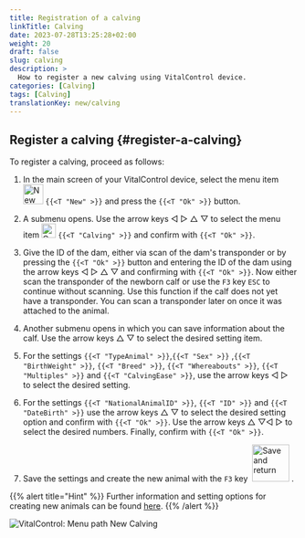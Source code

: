 ```yaml
---
title: Registration of a calving
linkTitle: Calving
date: 2023-07-28T13:25:28+02:00
weight: 20
draft: false
slug: calving
description: >
  How to register a new calving using VitalControl device.
categories: [Calving]
tags: [Calving]
translationKey: new/calving
---
```

## Register a calving {#register-a-calving}

To register a calving, proceed as follows:

1. In the main screen of your VitalControl device, select the menu item <img src="/icons/main/new-animal.svg" width="35" align="bottom" alt="New animal" /> `{{<T "New" >}}` and press the `{{<T "Ok" >}}` button.

2. A submenu opens. Use the arrow keys ◁ ▷ △ ▽ to select the menu item <img src="/icons/actions/calving.svg" width="25" align="bottom" alt="Calving" /> `{{<T "Calving" >}}` and confirm with `{{<T "Ok" >}}`.

3. Give the ID of the dam, either via scan of the dam's transponder or by pressing the `{{<T "Ok" >}}` button and entering the ID of the dam using the arrow keys ◁ ▷ △ ▽ and confirming with `{{<T "Ok" >}}`. Now either scan the transponder of the newborn calf or use the `F3` key `ESC` to continue without scanning. Use this function if the calf does not yet have a transponder. You can scan a transponder later on once it was attached to the animal.

4. Another submenu opens in which you can save information about the calf. Use the arrow keys △ ▽ to select the desired setting item.

5. For the settings `{{<T "TypeAnimal" >}}`,`{{<T "Sex" >}}` ,`{{<T "BirthWeight" >}}`, `{{<T "Breed" >}}`, `{{<T "Whereabouts" >}}`, `{{<T "Multiples" >}}` and `{{<T "CalvingEase" >}}`, use the arrow keys ◁ ▷ to select the desired setting.

6. For the settings `{{<T "NationalAnimalID" >}}`, `{{<T "ID" >}}` and `{{<T "DateBirth" >}}` use the arrow keys △ ▽ to select the desired setting option and confirm with `{{<T "Ok" >}}`. Use the arrow keys △ ▽◁ ▷ to select the desired numbers. Finally, confirm with `{{<T "Ok" >}}`.

7. Save the settings and create the new animal with the `F3` key &nbsp;<img src="/icons/footer/save_exit.svg" width="65" align="bottom" alt="Save and return" />&nbsp;.

{{% alert title="Hint" %}}
Further information and setting options for creating new animals can be found [here](../../settings/animal-registration/).
{{% /alert %}}

   ![VitalControl: Menu path New Calving](../images/calving.png "Register a calving")
